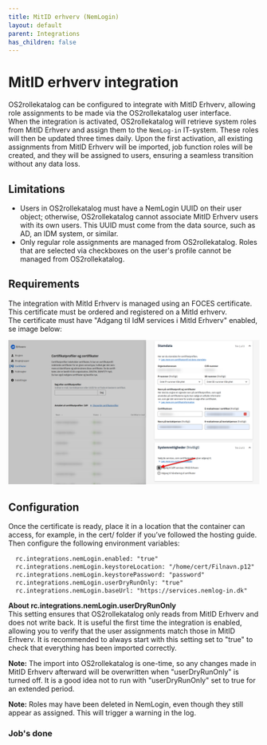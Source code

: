 ```yaml
---
title: MitID erhverv (NemLogin)
layout: default
parent: Integrations
has_children: false
---
```


# MitID erhverv integration
OS2rollekatalog can be configured to integrate with MitID Erhverv, allowing role assignments to be made via the OS2rollekatalog user interface.  
When the integration is activated, OS2rollekatalog will retrieve system roles from MitID Erhverv and assign them to the ```NemLog-in``` IT-system. These roles will then be updated three times daily. Upon the first activation, all existing assignments from MitID Erhverv will be imported, job function roles will be created, and they will be assigned to users, ensuring a seamless transition without any data loss.
  
## Limitations
* Users in OS2rollekatalog must have a NemLogin UUID on their user object; otherwise, OS2rollekatalog cannot associate MitID Erhverv users with its own users. This UUID must come from the data source, such as AD, an IDM system, or similar.
* Only regular role assignments are managed from OS2rollekatalog. Roles that are selected via checkboxes on the user's profile cannot be managed from OS2rollekatalog.


## Requirements
The integration with MitId Erhverv is managed using an FOCES certificate. This certificate must be ordered and registered on a MitId erhverv.  
The certificate must have "Adgang til IdM services i MitId Erhverv" enabled, se image below:  
  
![MitId certificate order](/assets/mit-id-certificate.png)
  
## Configuration
Once the certificate is ready, place it in a location that the container can access, for example, in the cert/ folder if you’ve followed the hosting guide.
Then configure the following environment variables:  
```
  rc.integrations.nemLogin.enabled: "true"
  rc.integrations.nemLogin.keystoreLocation: "/home/cert/Filnavn.p12"
  rc.integrations.nemLogin.keystorePassword: "password"
  rc.integrations.nemLogin.userDryRunOnly: "true"
  rc.integrations.nemLogin.baseUrl: "https://services.nemlog-in.dk"
```

**About rc.integrations.nemLogin.userDryRunOnly**  
This setting ensures that OS2rollekatalog only reads from MitID Erhverv and does not write back. It is useful the first time the integration is enabled, allowing you to verify that the user assignments match those in MitID Erhverv.
It is recommended to always start with this setting set to "true" to check that everything has been imported correctly.  
  
**Note:** The import into OS2rollekatalog is one-time, so any changes made in MitID Erhverv afterward will be overwritten when "userDryRunOnly" is turned off. It is a good idea not to run with "userDryRunOnly" set to true for an extended period.  
  
**Note:** Roles may have been deleted in NemLogin, even though they still appear as assigned. This will trigger a warning in the log.  


### Job's done